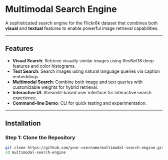 # Multimodal Search Engine

A sophisticated search engine for the Flickr8k dataset that combines both **visual** and **textual** features to enable powerful image retrieval capabilities.

---

## Features

- **Visual Search**: Retrieve visually similar images using ResNet18 deep features and color histograms.
- **Text Search**: Search images using natural language queries via caption embeddings.
- **Multimodal Search**: Combine both image and text queries with customizable weights for hybrid retrieval.
- **Interactive UI**: Streamlit-based user interface for interactive search experience.
- **Command-line Demo**: CLI for quick testing and experimentation.

---

## Installation

### Step 1: Clone the Repository

```bash
git clone https://github.com/your-username/multimodal-search-engine.git
cd multimodal-search-engine
